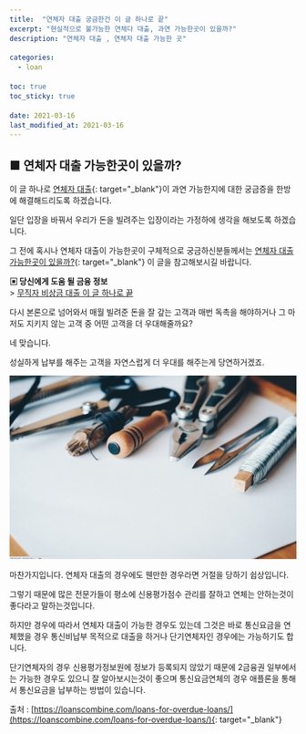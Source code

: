 ```yaml
---
title:  "연체자 대출 궁금한건 이 글 하나로 끝"
excerpt: "현실적으로 불가능한 연체다 대출, 과연 가능한곳이 있을까?"
description: "연체자 대출 , 연체자 대출 가능한 곳"

categories:
  - loan

toc: true
toc_sticky: true
 
date: 2021-03-16
last_modified_at: 2021-03-16
---
```

## ■ 연체자 대출 가능한곳이 있을까?  
이 글 하나로 [연체자 대출](https://loanscombine.com/loans-for-overdue-loans/){: target="_blank"}이 과연 가능한지에 대한 궁금증을 한방에 해결해드리도록 하겠습니다.

일단 입장을 바꿔서 우리가 돈을 빌려주는 입장이라는 가정하에 생각을 해보도록 하겠습니다.

그 전에 혹시나 연체자 대출이 가능한곳이 구체적으로 궁금하신분들께서는 [연체자 대출 가능한곳이 있을까?](https://loanscombine.com/loans-for-overdue-loans/){: target="_blank"} 이 글을 참고해보시길 바랍니다.

**▣ 당신에게 도움 될 금융 정보**  
\> [무직자 비상금 대출 이 글 하나로 끝](https://loanscombine.github.io/loan/1/)

다시 본론으로 넘어와서 매월 빌려준 돈을 잘 갚는 고객과 매번 독촉을 해야하거나 그 마저도 지키지 않는 고객 중 어떤 고객을 더 우대해줄까요?

네 맞습니다.

성실하게 납부를 해주는 고객을 자연스럽게 더 우대를 해주는게 당연하거겠죠.

<p style="text-align: center;"><img src="/assets/images/pt_img/21-03-16/1.jpg" title="연체자 대출 궁금한건 이 글 하나로 끝" alt="연체자 대출 궁금한건 이 글 하나로 끝 이미지"></p>

마찬가지입니다. 연체자 대출의 경우에도 웬만한 경우라면 거절을 당하기 쉽상입니다.

그렇기 때문에 많은 전문가들이 평소에 신용평가점수 관리를 잘하고 연체는 안하는것이 좋다라고 말하는것입니다.

하지만 경우에 따라서 연체자 대출이 가능한 경우도 있는데 그것은 바로 통신요금을 연체했을 경우 통신비납부 목적으로 대출을 하거나 단기연체자인 경우에는 가능하기도 합니다.

단기연체자의 경우 신용평가정보원에 정보가 등록되지 않았기 때문에 2금융권 일부에서는 가능한 경우도 있으니 잘 알아보시는것이 좋으며 통신요금연체의 경우 애플론을 통해서 통신요금을 납부하는 방법이 있습니다.

출처 : [https://loanscombine.com/loans-for-overdue-loans/](https://loanscombine.com/loans-for-overdue-loans/){: target="_blank"}